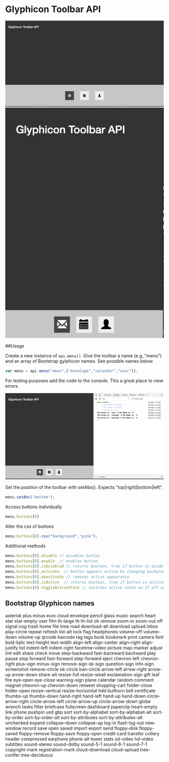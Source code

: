 # Glyphicon Toolbar API

![Alt text](/assets/images/example2.png?raw=true "Preview")
![Alt text](/assets/images/example3.png?raw=true "Preview")

##Usage

Create a new instance of `api.menu()`. Give the toolbar a name (e.g.,"menu") and an array of Bootstrap gylphicon names. See possible names below.

```javascript
var menu = api.menu("menu",["envelope","calendar","user"]);
```

For testing purposes add the code to the console. This a great place to view errors.

![Alt text](/assets/images/example1.png?raw=true "Preview")

Set the position of the toolbar with setAbs(). Expects "top|right|bottom|left".

```javascript
menu.setAbs('bottom');
```

Access buttons individually

```javascript
menu.buttons[0]
```

Alter the css of buttons

```javascript
menu.buttons[0].css("background","pink");
```

Additional methods
```javascript
menu.buttons[0].disable // disables button
menu.buttons[0].enable  // enables button
menu.buttons[0].isDisabled // returns boolean, true if button is disabled
menu.buttons[0].activate  // button appears active by changing background color
menu.buttons[0].deactivate // removes active appearance
menu.buttons[0].isActive  // returns boolean, true if button is activated
menu.buttons[0].toggleActiveState // switches active state on if off and off if on
```

## Bootstrap Glyphicon names

asterisk
plus
minus
euro
cloud
envelope
pencil
glass
music
search
heart
star
star-empty
user
film
th-large
th
th-list
ok
remove
zoom-in
zoom-out
off
signal
cog
trash
home
file
time
road
download-alt
download
upload
inbox
play-circle
repeat
refresh
list-alt
lock
flag
headphones
volume-off
volume-down
volume-up
qrcode
barcode
tag
tags
book
bookmark
print
camera
font
bold
italic
text-height
text-width
align-left
align-center
align-right
align-justify
list
indent-left
indent-right
facetime-video
picture
map-marker
adjust
tint
edit
share
check
move
step-backward
fast-backward
backward
play
pause
stop
forward
fast-forward
step-forward
eject
chevron-left
chevron-right
plus-sign
minus-sign
remove-sign
ok-sign
question-sign
info-sign
screenshot
remove-circle
ok-circle
ban-circle
arrow-left
arrow-right
arrow-up
arrow-down
share-alt
resize-full
resize-small
exclamation-sign
gift
leaf
fire
eye-open
eye-close
warning-sign
plane
calendar
random
comment
magnet
chevron-up
chevron-down
retweet
shopping-cart
folder-close
folder-open
resize-vertical
resize-horizontal
hdd
bullhorn
bell
certificate
thumbs-up
thumbs-down
hand-right
hand-left
hand-up
hand-down
circle-arrow-right
circle-arrow-left
circle-arrow-up
circle-arrow-down
globe
wrench
tasks
filter
briefcase
fullscreen
dashboard
paperclip
heart-empty
link
phone
pushpin
usd
gbp
sort
sort-by-alphabet
sort-by-alphabet-alt
sort-by-order
sort-by-order-alt
sort-by-attributes
sort-by-attributes-alt
unchecked
expand
collapse-down
collapse-up
log-in
flash
log-out
new-window
record
save
open
saved
import
export
send
floppy-disk
floppy-saved
floppy-remove
floppy-save
floppy-open
credit-card
transfer
cutlery
header
compressed
earphone
phone-alt
tower
stats
sd-video
hd-video
subtitles
sound-stereo
sound-dolby
sound-5-1
sound-6-1
sound-7-1
copyright-mark
registration-mark
cloud-download
cloud-upload
tree-conifer
tree-deciduous
